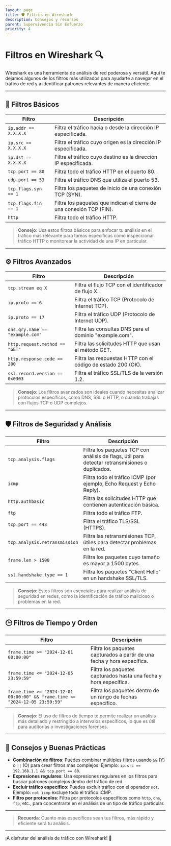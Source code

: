 ```yaml
---
layout: page
title: 🛡️ Filtros en Wireshark
description: Consejos y recursos
parent: Supervivencia Sin Esfuerzo
priority: 4
---
```



# Filtros en Wireshark 🔍
Wireshark es una herramienta de análisis de red poderosa y versátil. Aquí te dejamos algunos de los filtros más utilizados para ayudarte a navegar en el tráfico de red y a identificar patrones relevantes de manera eficiente.

---

## 🔑 Filtros Básicos

| **Filtro**                  | **Descripción**                                                                                       |
|-----------------------------|-------------------------------------------------------------------------------------------------------|
| `ip.addr == X.X.X.X`         | Filtra el tráfico hacia o desde la dirección IP especificada.                                         |
| `ip.src == X.X.X.X`          | Filtra el tráfico cuyo origen es la dirección IP especificada.                                        |
| `ip.dst == X.X.X.X`          | Filtra el tráfico cuyo destino es la dirección IP especificada.                                       |
| `tcp.port == 80`             | Filtra todo el tráfico HTTP en el puerto 80.                                                           |
| `udp.port == 53`             | Filtra el tráfico DNS que utiliza el puerto 53.                                                       |
| `tcp.flags.syn == 1`         | Filtra los paquetes de inicio de una conexión TCP (SYN).                                              |
| `tcp.flags.fin == 1`         | Filtra los paquetes que indican el cierre de una conexión TCP (FIN).                                 |
| `http`                       | Filtra todo el tráfico HTTP.                                                                          |

> **Consejo**: Usa estos filtros básicos para enfocar tu análisis en el tráfico más relevante para tareas específicas como inspeccionar tráfico HTTP o monitorear la actividad de una IP en particular.

---

## ⚙️ Filtros Avanzados

| **Filtro**                           | **Descripción**                                                                                   |
|--------------------------------------|---------------------------------------------------------------------------------------------------|
| `tcp.stream eq X`                    | Filtra el flujo TCP con el identificador de flujo X.                                               |
| `ip.proto == 6`                      | Filtra el tráfico TCP (Protocolo de Internet TCP).                                                |
| `ip.proto == 17`                     | Filtra el tráfico UDP (Protocolo de Internet UDP).                                                |
| `dns.qry.name == "example.com"`      | Filtra las consultas DNS para el dominio "example.com".                                           |
| `http.request.method == "GET"`       | Filtra las solicitudes HTTP que usan el método GET.                                               |
| `http.response.code == 200`          | Filtra las respuestas HTTP con el código de estado 200 (OK).                                      |
| `ssl.record.version == 0x0303`       | Filtra el tráfico SSL/TLS de la versión 1.2.                                                       |

> **Consejo**: Los filtros avanzados son ideales cuando necesitas analizar protocolos específicos, como DNS, SSL o HTTP, o cuando trabajas con flujos TCP o UDP complejos.

---

## 🛡️ Filtros de Seguridad y Análisis

| **Filtro**                           | **Descripción**                                                                                   |
|--------------------------------------|---------------------------------------------------------------------------------------------------|
| `tcp.analysis.flags`                 | Filtra los paquetes TCP con análisis de flags, útil para detectar retransmisiones o duplicados.   |
| `icmp`                               | Filtra todo el tráfico ICMP (por ejemplo, Echo Request y Echo Reply).                             |
| `http.authbasic`                     | Filtra las solicitudes HTTP que contienen autenticación básica.                                   |
| `ftp`                                | Filtra todo el tráfico FTP.                                                                       |
| `tcp.port == 443`                    | Filtra el tráfico TLS/SSL (HTTPS).                                                                |
| `tcp.analysis.retransmission`        | Filtra las retransmisiones TCP, útiles para detectar problemas en la red.                         |
| `frame.len > 1500`                   | Filtra los paquetes cuyo tamaño es mayor a 1500 bytes.                                            |
| `ssl.handshake.type == 1`            | Filtra los paquetes "Client Hello" en un handshake SSL/TLS.                                        |

> **Consejo**: Estos filtros son esenciales para realizar análisis de seguridad en redes, como la identificación de tráfico malicioso o problemas en la red.

---

## 🕒 Filtros de Tiempo y Orden

| **Filtro**                           | **Descripción**                                                                                   |
|--------------------------------------|---------------------------------------------------------------------------------------------------|
| `frame.time >= "2024-12-01 00:00:00"` | Filtra los paquetes capturados a partir de una fecha y hora específica.                           |
| `frame.time <= "2024-12-05 23:59:59"` | Filtra los paquetes capturados hasta una fecha y hora específica.                                 |
| `frame.time >= "2024-12-01 00:00:00" && frame.time <= "2024-12-05 23:59:59"` | Filtra los paquetes dentro de un rango de fechas específico. |

> **Consejo**: El uso de filtros de tiempo te permite realizar un análisis más detallado y restringido a intervalos específicos, lo que es útil para auditorías o investigaciones forenses.

---

## 🧰 Consejos y Buenas Prácticas

- **Combinación de filtros**: Puedes combinar múltiples filtros usando `&&` (Y) o `||` (O) para crear filtros más complejos. Ejemplo: `ip.src == 192.168.1.1 && tcp.port == 80`.
- **Expresiones regulares**: Usa expresiones regulares en los filtros para buscar patrones complejos dentro del tráfico de red.
- **Excluir tráfico específico**: Puedes excluir tráfico con el operador `not`. Ejemplo: `not icmp` excluye todo el tráfico ICMP.
- **Filtro por protocolos**: Filtra por protocolos específicos como `http`, `dns`, `ftp`, etc., para concentrarte en el análisis de un tipo de tráfico particular.

---

> **Recuerda**: Cuanto más específicos sean tus filtros, más rápido y eficiente será tu análisis.

---

¡A disfrutar del análisis de tráfico con Wireshark! 🚀
